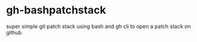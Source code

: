 # gh-bashpatchstack
super simple git patch stack using bash and gh cli to open a patch stack on github
